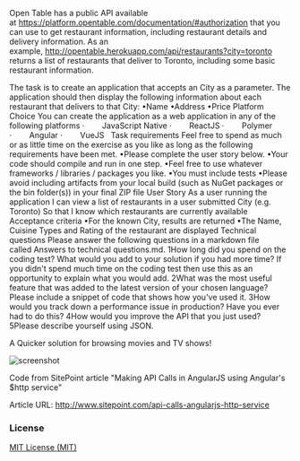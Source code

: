 Open Table has a public API available at https://platform.opentable.com/documentation/#authorization that you can use to get restaurant information, including restaurant details and delivery information.
As an example, http://opentable.herokuapp.com/api/restaurants?city=toronto returns a list of restaurants that deliver to Toronto, including some basic restaurant information.
 
The task is to create an application that accepts an City as a parameter. The application should then display the following information about each restaurant that delivers to that City:
•Name
•Address
•Price
Platform Choice
You can create the application as a web application in any of the following platforms
·        JavaScript Native
·        ReactJS
·        Polymer
·        Angular
·        VueJS
 
Task requirements
Feel free to spend as much or as little time on the exercise as you like as long as the following requirements have been met.
•Please complete the user story below.
•Your code should compile and run in one step.
•Feel free to use whatever frameworks / libraries / packages you like.
•You must include tests
•Please avoid including artifacts from your local build (such as NuGet packages or the bin folder(s)) in your final ZIP file
User Story
As a user running the application I can view a list of restaurants in a user submitted City (e.g. Toronto) So that I know which restaurants are currently available
Acceptance criteria
•For the known City, results are returned
•The Name, Cuisine Types and Rating of the restaurant are displayed
Technical questions
Please answer the following questions in a markdown file called Answers to technical questions.md.
1How long did you spend on the coding test? What would you add to your solution if you had more time? If you didn't spend much time on the coding test then use this as an opportunity to explain what you would add.
2What was the most useful feature that was added to the latest version of your chosen language? Please include a snippet of code that shows how you've used it.
3How would you track down a performance issue in production? Have you ever had to do this?
4How would you improve the API that you just used?
5Please describe yourself using JSON.

A Quicker solution for browsing movies and TV shows!

![screenshot](https://raw.github.com/jonnyhsy/fastr/master/Fastr-Movie-Browser.png)

Code from SitePoint article "Making API Calls in AngularJS using Angular's $http service"

Article URL: http://www.sitepoint.com/api-calls-angularjs-http-service

### License ###

[MIT License (MIT)](https://github.com/tanay1337/fastr/blob/master/LICENSE)
